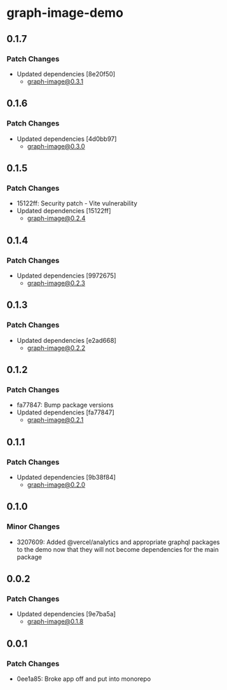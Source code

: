 # graph-image-demo

## 0.1.7

### Patch Changes

- Updated dependencies [8e20f50]
  - graph-image@0.3.1

## 0.1.6

### Patch Changes

- Updated dependencies [4d0bb97]
  - graph-image@0.3.0

## 0.1.5

### Patch Changes

- 15122ff: Security patch - Vite vulnerability
- Updated dependencies [15122ff]
  - graph-image@0.2.4

## 0.1.4

### Patch Changes

- Updated dependencies [9972675]
  - graph-image@0.2.3

## 0.1.3

### Patch Changes

- Updated dependencies [e2ad668]
  - graph-image@0.2.2

## 0.1.2

### Patch Changes

- fa77847: Bump package versions
- Updated dependencies [fa77847]
  - graph-image@0.2.1

## 0.1.1

### Patch Changes

- Updated dependencies [9b38f84]
  - graph-image@0.2.0

## 0.1.0

### Minor Changes

- 3207609: Added @vercel/analytics and appropriate graphql packages to the demo now that they will not become dependencies for the main package

## 0.0.2

### Patch Changes

- Updated dependencies [9e7ba5a]
  - graph-image@0.1.8

## 0.0.1

### Patch Changes

- 0ee1a85: Broke app off and put into monorepo
